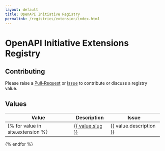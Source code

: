 ```yaml
---
layout: default
title: OpenAPI Initiative Registry
permalink: /registries/extension/index.html
---
```


# OpenAPI Initiative Extensions Registry

## Contributing

Please raise a [Pull-Request]() or [issue]() to contribute or discuss a registry value.

## Values

|Value|Description|Issue|
|---|---|---|
{% for value in site.extension %}| <a href="/registry/extension/{{ value.slug }}.html">{{ value.slug }}</a> | {{ value.description }} | {% if value.issue %}<a href="https://github.com/OAI/OpenAPI-Specification/issues/{{ value.issue }}">{{ value.issue }}</a>{% endif %} |
{% endfor %}

